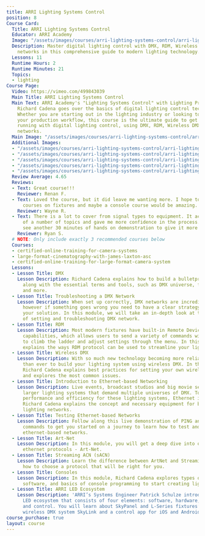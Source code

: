 ```yaml
---
title: ARRI Lighting Systems Control
position: 8
Course Card:
  Title: ARRI Lighting Systems Control
  Educator: ARRI Academy
  Image: "/assets/images/courses/arri-lighting-systems-control/arri-lighting-systems-control.jpg"
  Description: Master digital lighting control with DMX, RDM, Wireless DMX, and ethernet-based
    networks in this comprehensive guide to modern lighting technology.
  Lessons: 11
  Runtime Hours: 2
  Runtime Minutes: 21
  Topics:
  - lighting
Course Page:
  Video: https://vimeo.com/499843039
  Main Title: ARRI Lighting Systems Control
  Main Text: ARRI Academy's "Lighting Systems Control" with Lighting Professional/Author
    Richard Cadena goes over the basics of digital lighting control technologies.
    Whether you are starting out in the lighting industry or looking to streamline
    your production workflow, this course is the ultimate guide to get you up and
    running with digital lighting control, using DMX, RDM, Wireless DMX, and ethernet-based
    networks.
  Main Image: "/assets/images/courses/arri-lighting-systems-control/arri-lighting-systems-control-1.jpg"
  Additional Images:
  - "/assets/images/courses/arri-lighting-systems-control/arri-lighting-systems-control-2.jpg"
  - "/assets/images/courses/arri-lighting-systems-control/arri-lighting-systems-control-3.jpg"
  - "/assets/images/courses/arri-lighting-systems-control/arri-lighting-systems-control-4.jpg"
  - "/assets/images/courses/arri-lighting-systems-control/arri-lighting-systems-control-5.jpg"
  - "/assets/images/courses/arri-lighting-systems-control/arri-lighting-systems-control-6.jpg"
  Review Average: 4.65
  Reviews:
  - Text: Great course!!!
    Reviewer: Renan F.
  - Text: Loved the course, but it did leave me wanting more. I hope to see more ARRI
      courses on fixtures and maybe a console course would be amazing. Many thanks!
    Reviewer: Wayne R.
  - Text: There is a lot to cover from signal types to equipment. It acheived a demystification
      of a number of topics and gave me more confidence in the process. I could easily
      see another 30 minutes of hands on demonstration to give it more perspective.
    Reviewer: Ryan S.
  # NOTE: Only include exactly 3 recommended courses below
  Courses:
  - certified-online-training-for-camera-systems
  - large-format-cinematography-with-james-laxton-asc
  - certified-online-training-for-large-format-camera-system
  Lessons:
  - Lesson Title: DMX
    Lesson Description: Richard Cadena explains how to build a bulletproof DMX network,
      along with the essential terms and tools, such as DMX universe, fixture personalities,
      and more.
  - Lesson Title: Troubleshooting a DMX Network
    Lesson Description: When set up correctly, DMX networks are incredibly reliable
      however if something goes wrong you need to have a clear strategy for finding
      your solution. In this module, we will take an in-depth look at the best practices
      of setting and troubleshooting DMX network.
  - Lesson Title: RDM
    Lesson Description: Most modern fixtures have built-in Remote Device Management
      capabilities, which allows users to send a variety of commands without a need
      to climb the ladder and adjust settings through the menu. In this lesson, Richard
      explains the ways RDM protocol can be used to streamline your lighting workflow.
  - Lesson Title: Wireless DMX
    Lesson Description: With so much new technology becoming more reliable, it’s easier
      than ever to build your lighting system using wireless DMX. In this episode,
      Richard Cadena explains best practices for setting your own wireless system
      and explores the most common issues.
  - Lesson Title: Introduction to Ethernet-based Networking
    Lesson Description: Live events, broadcast studios and big movie sets require
      larger lighting systems that demand multiple universes of DMX. To enable higher
      performance and efficiency for these lighting systems, Ethernet is the go-to.
      Richard Cadena explains the concept and necessary equipment for building ethernet
      lighting networks.
  - Lesson Title: Testing Ethernet-based Networks
    Lesson Description: Follow along this live demonstration of PING and IPCONFIG
      commands to get you started on a journey to learn how to test and troubleshoot
      ethernet-based networks.
  - Lesson Title: Art-Net
    Lesson Description: In this module, you will get a deep dive into one of the open
      ethernet protocols - Art-Net.
  - Lesson Title: Streaming ACN (sACN)
    Lesson Description: Learn the difference between ArtNet and Streaming ACN, and
      how to choose a protocol that will be right for you.
  - Lesson Title: Consoles
    Lesson Description: In this module, Richard Cadena explores types of consoles,
      software, and basics of console programming to start creating lighting designs.
  - Lesson Title: ARRI LED Ecosystem
    Lesson Description: 'ARRI’s Systems Engineer Patrick Schulze introduces the ARRI
      LED ecosystem that consists of four elements: software, hardware, communication
      and control. You will learn about SkyPanel and L-Series fixtures’ software,
      wireless DMX system SkyLink and a control app for iOS and Android – Stellar.'
course_purchase: true
layout: course
---
```


